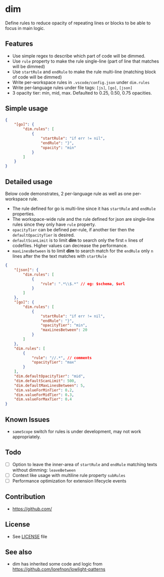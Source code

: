 # dim

Define rules to reduce opacity of repeating lines or blocks to be able to focus in main logic.

## Features

-   Use simple regex to describe which part of code will be dimmed.
-   Use `rule` property to make the rule single-line (part of line that matches will be dimmed)
-   Use `startRule` and `endRule` to make the rule multi-line (matching block of code will be dimmed)
-   Write per-workspace rules in `.vscode/config.json` under `dim.rules`
-   Write per-language rules under file tags: `[js]`, `[go]`, `[json]`
-   3 opacity tier: min, mid, max. Defaulted to 0.25, 0.50, 0.75 opacities.

## Simple usage

```json
{
    "[go]": {
        "dim.rules": [
            {
                "startRule": "if err != nil",
                "endRule": "}",
                "opacity": "min"
            }
        ]
    }
}
```

## Detailed usage

Below code demonstrates, 2 per-language rule as well as one per-workspace rule.

-   The rule defined for go is multi-line since it has `startRule` and `endRule` properties.
-   The workspace-wide rule and the rule defined for json are single-line rules since they only have `rule` property.
-   `opacityTier` can be defined per-rule, if another tier then the `defaultOpacityTier` is desired.
-   `defaultScanLimit` is to limit **dim** to search only the first `n` lines of codefiles. Higher values can decrease the performance.
-   `maxLinesBetween` is to limit **dim** to search match for the `endRule` only `n` lines after the the text matches with `startRule`

```json
{
    "[json]": {
        "dim.rules": [
            {
                "rule": ".*\\$.*" // eg: $schema, $url
            }
        ]
    },
    "[go]": {
        "dim.rules": [
            {
                "startRule": "if err != nil",
                "endRule": "}",
                "opacityTier": "min",
                "maxLinesBetween": 20
            }
        ]
    },
    "dim.rules": [
        {
            "rule": "//.*", // comments
            "opacityTier": "max"
        }
    ],
    "dim.defaultOpacityTier": "mid",
    "dim.defaultScanLimit": 500,
    "dim.defaultMaxLinesBetween": 5,
    "dim.valueForMinTier": 0.2,
    "dim.valueForMidTier": 0.3,
    "dim.valueForMaxTier": 0.4
}
```

## Known Issues

-   `sameScope` switch for rules is under development, may not work appropriately.

## Todo

-   [ ] Option to leave the inner-area of `startRule` and `endRule` matching texts without dimming: `leaveBetween`
-   [ ] Context like usage with multiline rule property `subRules`
-   [ ] Performance optimization for extension lifecycle events

## Contribution

-   https://github.com/

## License

-   See [LICENSE](LICENSE) file

## See also

-   dim has inherited some code and logic from https://github.com/lorefnon/lowlight-patterns
